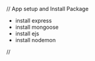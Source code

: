 // App setup and Install Package

- install express
- install mongoose
- install ejs
- install nodemon

//
